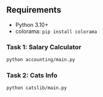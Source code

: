 ## Requirements
- Python 3.10+
- colorama: `pip install colorama`

### Task 1: Salary Calculator
```bash
python accounting/main.py
```

### Task 2: Cats Info
```bash
python catslib/main.py
```
